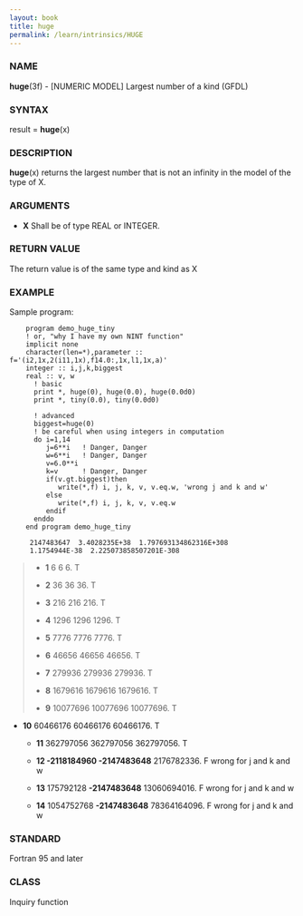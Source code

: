 ```yaml
---
layout: book
title: huge
permalink: /learn/intrinsics/HUGE
---
```

### NAME

**huge**(3f) - \[NUMERIC MODEL\] Largest number of a kind
(GFDL)

### SYNTAX

result = **huge**(x)

### DESCRIPTION

**huge**(x) returns the largest number that is not an infinity in the
model of the type of X.

### ARGUMENTS

  - **X**
    Shall be of type REAL or INTEGER.

### RETURN VALUE

The return value is of the same type and kind as X

### EXAMPLE

Sample program:

```
    program demo_huge_tiny
    ! or, "why I have my own NINT function"
    implicit none
    character(len=*),parameter :: f='(i2,1x,2(i11,1x),f14.0:,1x,l1,1x,a)'
    integer :: i,j,k,biggest
    real :: v, w
      ! basic
      print *, huge(0), huge(0.0), huge(0.0d0)
      print *, tiny(0.0), tiny(0.0d0)

      ! advanced
      biggest=huge(0)
      ! be careful when using integers in computation
      do i=1,14
         j=6**i   ! Danger, Danger
         w=6**i   ! Danger, Danger
         v=6.0**i
         k=v      ! Danger, Danger
         if(v.gt.biggest)then
            write(*,f) i, j, k, v, v.eq.w, 'wrong j and k and w'
         else
            write(*,f) i, j, k, v, v.eq.w
         endif
      enddo
    end program demo_huge_tiny

     2147483647  3.4028235E+38  1.797693134862316E+308
     1.1754944E-38  2.225073858507201E-308
```

>   - **1**
>     6 6 6. T
>
>   - **2**
>     36 36 36. T
>
>   - **3**
>     216 216 216. T
>
>   - **4**
>     1296 1296 1296. T
>
>   - **5**
>     7776 7776 7776. T
>
>   - **6**
>     46656 46656 46656. T
>
>   - **7**
>     279936 279936 279936. T
>
>   - **8**
>     1679616 1679616 1679616. T
>
>   - **9**
>     10077696 10077696 10077696. T

  - **10**
    60466176 60466176 60466176. T

      - **11**
        362797056 362797056 362797056. T

      - **12 **-2118184960** **-2147483648****
        2176782336\. F wrong for j and k and w

      - **13**
        175792128 **-2147483648** 13060694016. F wrong for j and k and w

      - **14**
        1054752768 **-2147483648** 78364164096. F wrong for j and k and
        w

### STANDARD

Fortran 95 and later

### CLASS

Inquiry function
